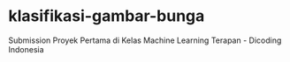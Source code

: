 # klasifikasi-gambar-bunga
Submission Proyek Pertama di Kelas Machine Learning Terapan - Dicoding Indonesia
